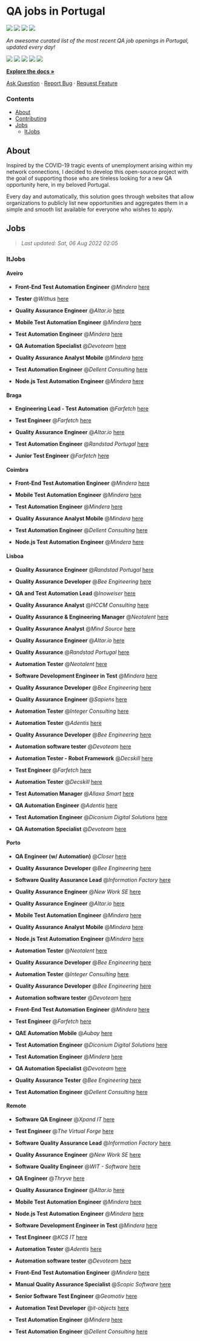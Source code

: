 QA jobs in Portugal
========================

![](https://img.shields.io/static/v1?label=%F0%9F%8C%9F&message=If%20Useful&color=BC4E99)
[![](https://img.shields.io/github/stars/sergiomartins8/qa-jobs-in-portugal)](https://github.com/sergiomartins8/qa-jobs-in-portugal/stargazers)
[![](https://img.shields.io/github/forks/sergiomartins8/qa-jobs-in-portugal)](https://github.com/sergiomartins8/qa-jobs-in-portugal/network/members)
[![](https://img.shields.io/badge/-sergiomartins8-blue?logo=Linkedin&logoColor=white)](https://www.linkedin.com/in/sergiomartins8/)

_An awesome curated list of the most recent QA job openings in Portugal, updated every day!_

[![](https://img.shields.io/github/v/release/sergiomartins8/qa-jobs-in-portugal)](https://github.com/sergiomartins8/qa-jobs-in-portugal/releases)
[![](https://github.com/sergiomartins8/qa-jobs-in-portugal/workflows/release/badge.svg)](https://github.com/sergiomartins8/qa-jobs-in-portugal/actions?query=workflow%3Arelease)
[![](https://img.shields.io/github/issues/sergiomartins8/qa-jobs-in-portugal)](https://github.com/sergiomartins8/qa-jobs-in-portugal/issues)
[![](https://img.shields.io/github/contributors/sergiomartins8/qa-jobs-in-portugal)](https://github.com/sergiomartins8/qa-jobs-in-portugal/graphs/contributors)
[![](https://img.shields.io/github/license/sergiomartins8/qa-jobs-in-portugal)](https://github.com/sergiomartins8/qa-jobs-in-portugal/blob/master/LICENSE)

**[Explore the docs »](https://github.com/sergiomartins8/qa-jobs-in-portugal/blob/master/docs/DOCUMENTATION.md)**

[Ask Question](https://github.com/sergiomartins8/qa-jobs-in-portugal/issues) 
·
[Report Bug](https://github.com/sergiomartins8/qa-jobs-in-portugal/issues)
·
[Request Feature](https://github.com/sergiomartins8/qa-jobs-in-portugal/issues)

### Contents
* [About](#about)
* [Contributing](https://github.com/sergiomartins8/qa-jobs-in-portugal/blob/master/docs/CONTRIBUTING.md)
* [Jobs](#jobs)
  * [ItJobs](#itjobs)

## About
Inspired by the COVID-19 tragic events of unemployment arising within my network connections, I decided to develop this open-source project with the goal of supporting those who are tireless looking for a new QA opportunity here, in my beloved Portugal.

Every day and automatically, this solution goes through websites that allow organizations to publicly list new opportunities and aggregates them in a simple and smooth list available for everyone who wishes to apply.

Jobs
---------

> _Last updated: Sat, 06 Aug 2022 02:05_

### ItJobs

#### Aveiro

- **Front-End Test Automation Engineer** @_Mindera_ [here](https://www.itjobs.pt/oferta/437146/front-end-test-automation-engineer)


- **Tester** @_Withus_ [here](https://www.itjobs.pt/oferta/439165/tester)


- **Quality Assurance Engineer** @_Altar.io_ [here](https://www.itjobs.pt/oferta/439754/quality-assurance-engineer)


- **Mobile Test Automation Engineer** @_Mindera_ [here](https://www.itjobs.pt/oferta/437272/mobile-test-automation-engineer)


- **Test Automation Engineer** @_Mindera_ [here](https://www.itjobs.pt/oferta/437860/test-automation-engineer)


- **QA Automation Specialist** @_Devoteam_ [here](https://www.itjobs.pt/oferta/437672/qa-automation-specialist)


- **Quality Assurance Analyst Mobile** @_Mindera_ [here](https://www.itjobs.pt/oferta/437853/quality-assurance-analyst-mobile)


- **Test Automation Engineer** @_Dellent Consulting_ [here](https://www.itjobs.pt/oferta/439489/test-automation-engineer)


- **Node.js Test Automation Engineer** @_Mindera_ [here](https://www.itjobs.pt/oferta/439499/node-js-test-automation-engineer)

#### Braga

- **Engineering Lead - Test Automation** @_Farfetch_ [here](https://www.itjobs.pt/oferta/438177/engineering-lead-test-automation)


- **Test Engineer** @_Farfetch_ [here](https://www.itjobs.pt/oferta/438171/test-engineer)


- **Quality Assurance Engineer** @_Altar.io_ [here](https://www.itjobs.pt/oferta/439754/quality-assurance-engineer)


- **Test Automation Engineer** @_Randstad Portugal_ [here](https://www.itjobs.pt/oferta/437991/test-automation-engineer)


- **Junior Test Engineer** @_Farfetch_ [here](https://www.itjobs.pt/oferta/437766/junior-test-engineer)

#### Coimbra

- **Front-End Test Automation Engineer** @_Mindera_ [here](https://www.itjobs.pt/oferta/437146/front-end-test-automation-engineer)


- **Mobile Test Automation Engineer** @_Mindera_ [here](https://www.itjobs.pt/oferta/437272/mobile-test-automation-engineer)


- **Test Automation Engineer** @_Mindera_ [here](https://www.itjobs.pt/oferta/437860/test-automation-engineer)


- **Quality Assurance Analyst Mobile** @_Mindera_ [here](https://www.itjobs.pt/oferta/437853/quality-assurance-analyst-mobile)


- **Test Automation Engineer** @_Dellent Consulting_ [here](https://www.itjobs.pt/oferta/439489/test-automation-engineer)


- **Node.js Test Automation Engineer** @_Mindera_ [here](https://www.itjobs.pt/oferta/439499/node-js-test-automation-engineer)

#### Lisboa

- **Quality Assurance Engineer** @_Randstad Portugal_ [here](https://www.itjobs.pt/oferta/438336/quality-assurance-engineer)


- **Quality Assurance Developer** @_Bee Engineering_ [here](https://www.itjobs.pt/oferta/437241/quality-assurance-developer)


- **QA and Test Automation Lead** @_Inoweiser_ [here](https://www.itjobs.pt/oferta/437172/qa-and-test-automation-lead)


- **Quality Assurance Analyst** @_HCCM Consulting_ [here](https://www.itjobs.pt/oferta/436993/quality-assurance-analyst)


- **Quality Assurance & Engineering Manager** @_Neotalent_ [here](https://www.itjobs.pt/oferta/439143/quality-assurance-engineering-manager)


- **Quality Assurance Analyst** @_Mind Source_ [here](https://www.itjobs.pt/oferta/439100/quality-assurance-analyst)


- **Quality Assurance Engineer** @_Altar.io_ [here](https://www.itjobs.pt/oferta/439754/quality-assurance-engineer)


- **Quality Assurance** @_Randstad Portugal_ [here](https://www.itjobs.pt/oferta/438609/quality-assurance)


- **Automation Tester** @_Neotalent_ [here](https://www.itjobs.pt/oferta/438673/automation-tester)


- **Software Development Engineer in Test** @_Mindera_ [here](https://www.itjobs.pt/oferta/437145/software-development-engineer-in-test)


- **Quality Assurance Developer** @_Bee Engineering_ [here](https://www.itjobs.pt/oferta/436745/quality-assurance-developer)


- **Quality Assurance Engineer** @_Sapiens_ [here](https://www.itjobs.pt/oferta/439679/quality-assurance-engineer-hybrid)


- **Automation Tester** @_Integer Consulting_ [here](https://www.itjobs.pt/oferta/439134/automation-tester)


- **Automation Tester** @_Adentis_ [here](https://www.itjobs.pt/oferta/437608/automation-tester)


- **Quality Assurance Developer** @_Bee Engineering_ [here](https://www.itjobs.pt/oferta/436734/quality-assurance-developer)


- **Automation software tester** @_Devoteam_ [here](https://www.itjobs.pt/oferta/439394/automation-software-tester)


- **Automation Tester - Robot Framework** @_Decskill_ [here](https://www.itjobs.pt/oferta/437627/automation-tester-robot-framework)


- **Test Engineer** @_Farfetch_ [here](https://www.itjobs.pt/oferta/438171/test-engineer)


- **Automation Tester** @_Decskill_ [here](https://www.itjobs.pt/oferta/438979/automation-tester)


- **Test Automation Manager** @_Allaxa Smart_ [here](https://www.itjobs.pt/oferta/438406/test-automation-manager)


- **QA Automation Engineer** @_Adentis_ [here](https://www.itjobs.pt/oferta/438493/qa-automation-engineer)


- **Test Automation Engineer** @_Diconium Digital Solutions_ [here](https://www.itjobs.pt/oferta/438355/test-automation-engineer)


- **QA Automation Specialist** @_Devoteam_ [here](https://www.itjobs.pt/oferta/437672/qa-automation-specialist)

#### Porto

- **QA Engineer (w/ Automation)** @_Closer_ [here](https://www.itjobs.pt/oferta/439597/qa-engineer-w-automation)


- **Quality Assurance Developer** @_Bee Engineering_ [here](https://www.itjobs.pt/oferta/437241/quality-assurance-developer)


- **Software Quality Assurance Lead** @_Information Factory_ [here](https://www.itjobs.pt/oferta/438433/software-quality-assurance-lead)


- **Quality Assurance Engineer** @_New Work SE_ [here](https://www.itjobs.pt/oferta/437078/quality-assurance-engineer)


- **Quality Assurance Engineer** @_Altar.io_ [here](https://www.itjobs.pt/oferta/439754/quality-assurance-engineer)


- **Mobile Test Automation Engineer** @_Mindera_ [here](https://www.itjobs.pt/oferta/437272/mobile-test-automation-engineer)


- **Quality Assurance Analyst Mobile** @_Mindera_ [here](https://www.itjobs.pt/oferta/437853/quality-assurance-analyst-mobile)


- **Node.js Test Automation Engineer** @_Mindera_ [here](https://www.itjobs.pt/oferta/439499/node-js-test-automation-engineer)


- **Automation Tester** @_Neotalent_ [here](https://www.itjobs.pt/oferta/438673/automation-tester)


- **Quality Assurance Developer** @_Bee Engineering_ [here](https://www.itjobs.pt/oferta/436745/quality-assurance-developer)


- **Automation Tester** @_Integer Consulting_ [here](https://www.itjobs.pt/oferta/439134/automation-tester)


- **Quality Assurance Developer** @_Bee Engineering_ [here](https://www.itjobs.pt/oferta/436734/quality-assurance-developer)


- **Automation software tester** @_Devoteam_ [here](https://www.itjobs.pt/oferta/439394/automation-software-tester)


- **Front-End Test Automation Engineer** @_Mindera_ [here](https://www.itjobs.pt/oferta/437146/front-end-test-automation-engineer)


- **Test Engineer** @_Farfetch_ [here](https://www.itjobs.pt/oferta/438171/test-engineer)


- **QAE Automation Mobile** @_Aubay_ [here](https://www.itjobs.pt/oferta/438628/qae-automation-mobile)


- **Test Automation Engineer** @_Diconium Digital Solutions_ [here](https://www.itjobs.pt/oferta/438355/test-automation-engineer)


- **Test Automation Engineer** @_Mindera_ [here](https://www.itjobs.pt/oferta/437860/test-automation-engineer)


- **QA Automation Specialist** @_Devoteam_ [here](https://www.itjobs.pt/oferta/437672/qa-automation-specialist)


- **Quality Assurance Tester** @_Bee Engineering_ [here](https://www.itjobs.pt/oferta/438195/quality-assurance-tester)


- **Test Automation Engineer** @_Dellent Consulting_ [here](https://www.itjobs.pt/oferta/439489/test-automation-engineer)

#### Remote

- **Software QA Engineer** @_Xpand IT_ [here](https://www.itjobs.pt/oferta/439033/software-qa-engineer)


- **Test Engineer** @_The Virtual Forge_ [here](https://www.itjobs.pt/oferta/439094/test-engineer)


- **Software Quality Assurance Lead** @_Information Factory_ [here](https://www.itjobs.pt/oferta/438433/software-quality-assurance-lead)


- **Quality Assurance Engineer** @_New Work SE_ [here](https://www.itjobs.pt/oferta/437078/quality-assurance-engineer)


- **Software Quality Engineer** @_WIT - Software_ [here](https://www.itjobs.pt/oferta/437168/software-quality-engineer)


- **QA Engineer** @_Thryve_ [here](https://www.itjobs.pt/oferta/439735/qa-engineer)


- **Quality Assurance Engineer** @_Altar.io_ [here](https://www.itjobs.pt/oferta/439754/quality-assurance-engineer)


- **Mobile Test Automation Engineer** @_Mindera_ [here](https://www.itjobs.pt/oferta/437272/mobile-test-automation-engineer)


- **Node.js Test Automation Engineer** @_Mindera_ [here](https://www.itjobs.pt/oferta/439499/node-js-test-automation-engineer)


- **Software Development Engineer in Test** @_Mindera_ [here](https://www.itjobs.pt/oferta/437145/software-development-engineer-in-test)


- **Test Engineer** @_KCS IT_ [here](https://www.itjobs.pt/oferta/437592/test-engineer)


- **Automation Tester** @_Adentis_ [here](https://www.itjobs.pt/oferta/437608/automation-tester)


- **Automation software tester** @_Devoteam_ [here](https://www.itjobs.pt/oferta/439394/automation-software-tester)


- **Front-End Test Automation Engineer** @_Mindera_ [here](https://www.itjobs.pt/oferta/437146/front-end-test-automation-engineer)


- **Manual Quality Assurance Specialist** @_Scopic Software_ [here](https://www.itjobs.pt/oferta/438057/manual-quality-assurance-specialist)


- **Senior Software Test Engineer** @_Geomotiv_ [here](https://www.itjobs.pt/oferta/437821/senior-software-test-engineer)


- **Automation Test Developer** @_it-objects_ [here](https://www.itjobs.pt/oferta/438685/automation-test-developer)


- **Test Automation Engineer** @_Mindera_ [here](https://www.itjobs.pt/oferta/437860/test-automation-engineer)


- **Test Automation Engineer** @_Dellent Consulting_ [here](https://www.itjobs.pt/oferta/439489/test-automation-engineer)

